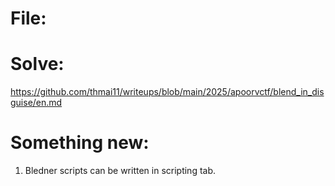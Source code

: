 # File:

# Solve:
https://github.com/thmai11/writeups/blob/main/2025/apoorvctf/blend_in_disguise/en.md


# Something new:
1) Bledner scripts can be written in scripting tab.

